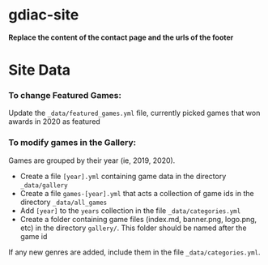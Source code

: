 # gdiac-site
 
**Replace the content of the contact page and the urls of the footer**

# Site Data
### To change Featured Games:
Update the `_data/featured_games.yml` file, currently picked games that won awards in 2020 as featured

### To modify games in the Gallery:
Games are grouped by their year (ie, 2019, 2020).
- Create a file `[year].yml` containing game data in the directory `_data/gallery`
- Create a file `games-[year].yml` that acts a collection of game ids in the directory `_data/all_games`
- Add `[year]` to the `years` collection in the file `_data/categories.yml`
- Create a folder containing game files (index.md, banner.png, logo.png, etc) in the directory `gallery/`. This folder should be named after the game id

If any new genres are added, include them in the file `_data/categories.yml`.
